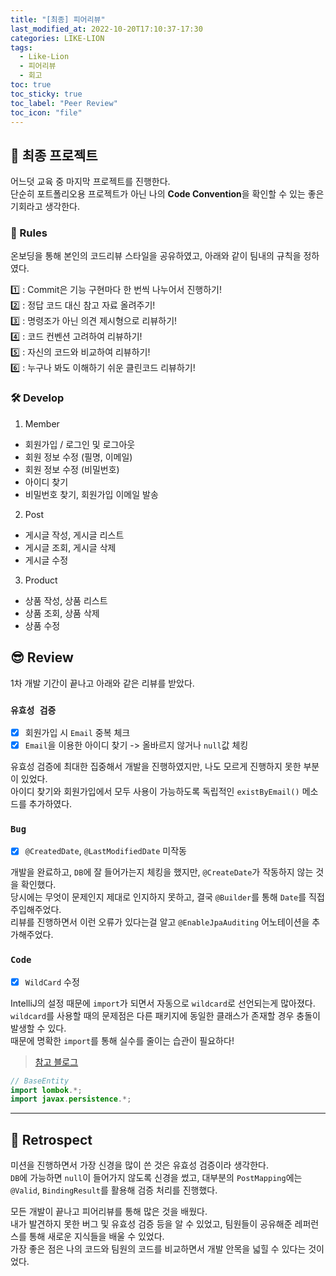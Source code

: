 ```yaml
---
title: "[최종] 피어리뷰"
last_modified_at: 2022-10-20T17:10:37-17:30
categories: LIKE-LION
tags:
  - Like-Lion
  - 피어리뷰
  - 회고
toc: true
toc_sticky: true
toc_label: "Peer Review"
toc_icon: "file"
---
```

## 🦁 최종 프로젝트

어느덧 교육 중 마지막 프로젝트를 진행한다.<br>
단순히 포트폴리오용 프로젝트가 아닌 나의 **Code Convention**을 확인할 수 있는 좋은 기회라고 생각한다.

### 📝 Rules

온보딩을 통해 본인의 코드리뷰 스타일을 공유하였고, 아래와 같이 팀내의 규칙을 정하였다.

1️⃣ : Commit은 기능 구현마다 한 번씩 나누어서 진행하기!<br>
2️⃣ : 정답 코드 대신 참고 자료 올려주기!<br>
3️⃣ : 명령조가 아닌 의견 제시형으로 리뷰하기!<br>
4️⃣ : 코드 컨벤션 고려하여 리뷰하기!<br>
5️⃣ : 자신의 코드와 비교하여 리뷰하기!<br>
6️⃣ : 누구나 봐도 이해하기 쉬운 클린코드 리뷰하기!

### 🛠 Develop

1. Member
- 회원가입 / 로그인 및 로그아웃
- 회원 정보 수정 (필명, 이메일)
- 회원 정보 수정 (비밀번호)
- 아이디 찾기
- 비밀번호 찾기, 회원가입 이메일 발송

2. Post
- 게시글 작성, 게시글 리스트
- 게시글 조회, 게시글 삭제
- 게시글 수정

3. Product
- 상품 작성, 상품 리스트
- 상품 조회, 상품 삭제
- 상품 수정

## 😎 Review

1차 개발 기간이 끝나고 아래와 같은 리뷰를 받았다.

### `유효성 검증`
- [x] 회원가입 시 `Email` 중복 체크
- [x] `Email`을 이용한 아이디 찾기 -> 올바르지 않거나 `null`값 체킹

유효성 검증에 최대한 집중해서 개발을 진행하였지만, 나도 모르게 진행하지 못한 부분이 있었다.<br>
아이디 찾기와 회원가입에서 모두 사용이 가능하도록 독립적인 `existByEmail()` 메소드를 추가하였다.

### `Bug`
- [x] `@CreatedDate`, `@LastModifiedDate` 미작동

개발을 완료하고, `DB`에 잘 들어가는지 체킹을 했지만, `@CreateDate`가 작동하지 않는 것을 확인했다.<br>
당시에는 무엇이 문제인지 제대로 인지하지 못하고, 결국 `@Builder`를 통해 `Date`를 직접 주입해주었다.<br>
리뷰를 진행하면서 이런 오류가 있다는걸 알고 `@EnableJpaAuditing` 어노테이션을 추가해주었다.

### `Code`
- [x] `WildCard` 수정

IntelliJ의 설정 때문에 `import`가 되면서 자동으로 `wildcard`로 선언되는게 많아졌다.<br>
`wildcard`를 사용할 때의 문제점은 다른 패키지에 동일한 클래스가 존재할 경우 충돌이 발생할 수 있다.<br>
때문에 명확한 `import`를 통해 실수를 줄이는 습관이 필요하다!<br>
> [참고 블로그](https://blog.marcnuri.com/intellij-idea-how-to-disable-wildcard-imports)

```java
// BaseEntity
import lombok.*;
import javax.persistence.*;
```

---

## 🤔 Retrospect
미션을 진행하면서 가장 신경을 많이 쓴 것은 유효성 검증이라 생각한다.<br>
`DB`에 가능하면 `null`이 들어가지 않도록 신경을 썼고, 대부분의 `PostMapping`에는 `@Valid`, `BindingResult`를 활용해 검증 처리를 진행했다.

모든 개발이 끝나고 피어리뷰를 통해 많은 것을 배웠다.<br>
내가 발견하지 못한 버그 및 유효성 검증 등을 알 수 있었고, 팀원들이 공유해준 레퍼런스를 통해 새로운 지식들을 배울 수 있었다.<br>
가장 좋은 점은 나의 코드와 팀원의 코드를 비교하면서 개발 안목을 넓힐 수 있다는 것이었다.
